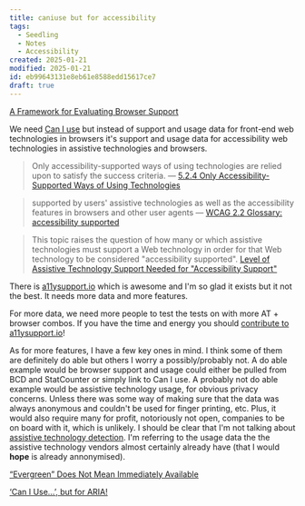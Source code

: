 ```yaml
---
title: caniuse but for accessibility
tags:
  - Seedling
  - Notes
  - Accessibility
created: 2025-01-21
modified: 2025-01-21
id: eb99643131e8eb61e8588edd15617ce7
draft: true
---
```


[A Framework for Evaluating Browser Support](https://www.joshwcomeau.com/css/browser-support/)

We need [Can I use](https://caniuse.com/) but instead of support and usage data for front-end web technologies in browsers it's support and usage data for accessibility web technologies in assistive technologies and browsers.

> Only accessibility-supported ways of using technologies are relied upon to satisfy the success criteria.
— [5.2.4 Only Accessibility-Supported Ways of Using Technologies](https://www.w3.org/TR/WCAG/#cc4)

> supported by users' assistive technologies as well as the accessibility features in browsers and other user agents
— [WCAG 2.2 Glossary: accessibility supported](https://www.w3.org/TR/WCAG/#dfn-accessibility-supported)

> This topic raises the question of how many or which assistive technologies must support a Web technology in order for that Web technology to be considered "accessibility supported".
[Level of Assistive Technology Support Needed for "Accessibility Support"](https://www.w3.org/WAI/WCAG22/Understanding/conformance#support-level)

There is [a11ysupport.io](https://a11ysupport.io/) which is awesome and I'm so glad it exists but it not the best. It needs more data and more features. 

For more data, we need more people to test the tests on with more AT + browser combos. If you have the time and energy you should [contribute to a11ysupport.io](https://a11ysupport.io/contribute)!

As for more features, I have a few key ones in mind. I think some of them are definitely do able but others I worry a possibly/probably not. A do able example would be browser support and usage could either be pulled from BCD and StatCounter or simply link to Can I use. A probably not do able example would be assistive technology usage, for obvious privacy concerns. Unless there was some way of making sure that the data was always anonymous and couldn't be used for finger printing, etc. Plus, it would also require many for profit, notoriously not open, companies to be on board with it, which is unlikely. I should be clear that I'm not talking about [assistive technology detection](https://adrianroselli.com/2014/03/on-screen-reader-detection.html). I'm referring to the usage data the the assistive technology vendors almost certainly already have (that I would **hope** is already annonymised).

[“Evergreen” Does Not Mean Immediately Available](https://css-tricks.com/evergreen-does-not-mean-immediately-available/)

[‘Can I Use…’, but for ARIA!](https://www.bocoup.com/blog/can-i-use-but-for-aria)
